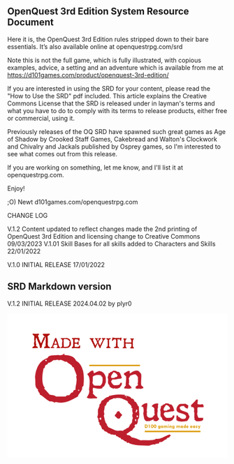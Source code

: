 OpenQuest 3rd Edition System Resource Document
----------------------------------------------
Here it is, the OpenQuest 3rd Edition rules stripped down to their bare essentials. It’s also available online at openquestrpg.com/srd

Note this is not the full game, which is fully illustrated, with copious examples, advice, a setting and an adventure which is available from me at https://d101games.com/product/openquest-3rd-edition/

If you are interested in using the SRD for your content, please read the "How to Use the SRD" pdf included. This article explains the Creative Commons License that the SRD is released under in layman's terms and what you have to do to comply with its terms to release products, either free or commercial, using it. 

Previously releases of the OQ SRD have spawned such great games as Age of Shadow by Crooked Staff Games, Cakebread and Walton's Clockwork and Chivalry and Jackals published by Osprey games, so I'm interested to see what comes out from this release.

If you are working on something, let me know, and I'll list it at openquestrpg.com. 

Enjoy!

;O) Newt
d101games.com/openquestrpg.com

CHANGE LOG

V.1.2  Content updated to reflect changes made the 2nd printing of OpenQuest 3rd Edition and licensing change to Creative Commons 09/03/2023 
V.1.01 Skill Bases for all skills added to Characters and Skills 22/01/2022

V.1.0 INITIAL RELEASE 17/01/2022


SRD Markdown version
-----------------------------------------------

V.1.2 INITIAL RELEASE 2024.04.02 by plyr0

![Made with Open Quest](Made%20With%20OQ%20Logo.png)